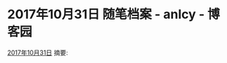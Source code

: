 
# 2017年10月31日 随笔档案 - anlcy - 博客园






[2017年10月31日](https://www.cnblogs.com/camilla/archive/2017/10/31.html)
摘要: <!DOCTYPE html><html lang="en"><head> <meta charset="UTF-8"> <title></title> <style type="text/css"> .buddyListOdd{ background-color:\#f0f0f0; } .buddy[阅读全文](https://www.cnblogs.com/camilla/p/7762812.html)

